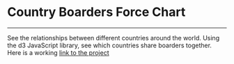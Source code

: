 # Country Boarders Force Chart
______

See the relationships between different countries around the world. Using the d3 JavaScript library, see which countries share boarders together. Here is a working [link to the project](#)